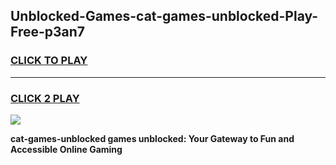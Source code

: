 
## Unblocked-Games-cat-games-unblocked-Play-Free-p3an7
<h3>
<a href="https://premium76.site?title=cat-games-unblocked&ref=21A">CLICK TO PLAY</a></h3>
<hr>

<h3>
<a href="https://premium76.site?title=cat-games-unblocked&ref=21A">CLICK 2 PLAY</a>
  
</h3>

<a href="https://premium76.site?title=cat-games-unblocked&ref=21A"><img src="https://clearcache.store/games.png"></a>


**cat-games-unblocked games unblocked: Your Gateway to Fun and Accessible Online Gaming**
